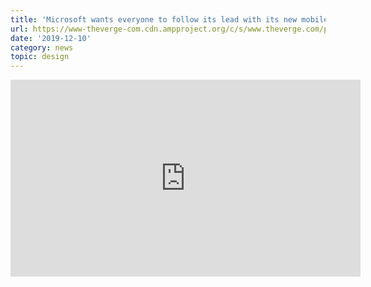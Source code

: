 ```yaml
---
title: 'Microsoft wants everyone to follow its lead with its new mobile design'
url: https://www-theverge-com.cdn.ampproject.org/c/s/www.theverge.com/platform/amp/2019/12/5/20996748/microsoft-fluent-design-mobile-office-apps-new-updates-features
date: '2019-12-10'
category: news
topic: design
---
```


<div class="embed-responsive embed-responsive-16by9">
  <iframe width="560" height="315" class="embed-responsive-item"
      src="https://www.youtube-nocookie.com/embed/miM6mBAfA8g" frameborder="0"
      allow="accelerometer; autoplay; encrypted-media; gyroscope; picture-in-picture" allowfullscreen>
  </iframe>
</div>